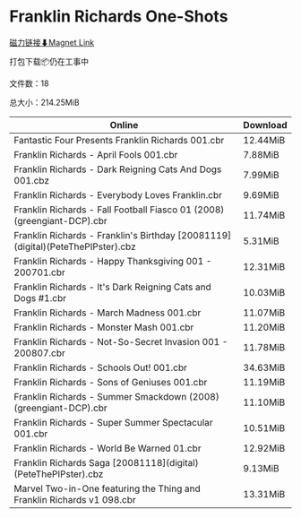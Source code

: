 # Franklin Richards One-Shots

[磁力链接⬇Magnet Link](magnet:?xt=urn:btih:79a46813c44a31390822c78ee8812d7970e07eda&dn=Franklin%20Richards%20One-Shots)

打包下载📦仍在工事中

文件数：18

总大小：214.25MiB

Online | Download
--- | ---
Fantastic Four Presents Franklin Richards 001.cbr | 12.44MiB
Franklin Richards - April Fools 001.cbr | 7.88MiB
Franklin Richards - Dark Reigning Cats And Dogs 001.cbz | 7.99MiB
Franklin Richards - Everybody Loves Franklin.cbr | 9.69MiB
Franklin Richards - Fall Football Fiasco 01 (2008) (greengiant-DCP).cbr | 11.74MiB
Franklin Richards - Franklin's Birthday \[20081119\](digital)(PeteThePIPster).cbz | 5.31MiB
Franklin Richards - Happy Thanksgiving 001 - 200701.cbr | 12.31MiB
Franklin Richards - It's Dark Reigning Cats and Dogs #1.cbr | 10.03MiB
Franklin Richards - March Madness 001.cbr | 11.07MiB
Franklin Richards - Monster Mash 001.cbr | 11.20MiB
Franklin Richards - Not-So-Secret Invasion 001 - 200807.cbr | 11.78MiB
Franklin Richards - Schools Out! 001.cbr | 34.63MiB
Franklin Richards - Sons of Geniuses 001.cbr | 11.19MiB
Franklin Richards - Summer Smackdown (2008) (greengiant-DCP).cbr | 11.10MiB
Franklin Richards - Super Summer Spectacular 001.cbr | 10.51MiB
Franklin Richards - World Be Warned 01.cbr | 12.92MiB
Franklin Richards Saga \[20081118\](digital)(PeteThePIPster).cbz | 9.13MiB
Marvel Two-in-One featuring the Thing and Franklin Richards v1 098.cbr | 13.31MiB